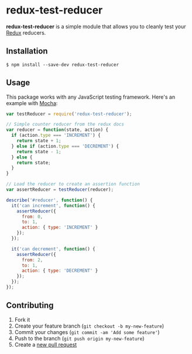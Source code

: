 
# redux-test-reducer

**redux-test-reducer** is a simple module that allows you to cleanly test your
[Redux](https://github.com/reactjs/redux) reducers.

## Installation

    $ npm install --save-dev redux-test-reducer

## Usage

This package works with any JavaScript testing framework. Here's an example with
[Mocha](https://mochajs.org/):

```javascript
var testReducer = require('redux-test-reducer');

// Simple counter reducer from the redux docs
var reducer = function(state, action) {
  if (action.type === 'INCREMENT') {
    return state + 1;
  } else if (action.type === 'DECREMENT') {
    return state - 1;
  } else {
    return state;
  }
}

// Load the reducer to create an assertion function
var assertReducer = testReducer(reducer);

describe('#reducer', function() {
  it('can increment', function() {
    assertReducer({
      from: 0,
      to: 1,
      action: { type: 'INCREMENT' }
    });
  });

  it('can decrement', function() {
    assertReducer({
      from: 2,
      to: 1,
      action: { type: 'DECREMENT' }
    });
  });
});
```

## Contributing

1. Fork it
2. Create your feature branch (`git checkout -b my-new-feature`)
3. Commit your changes (`git commit -am 'Add some feature'`)
4. Push to the branch (`git push origin my-new-feature`)
5. Create a [new pull request](../../pull/new/master)

